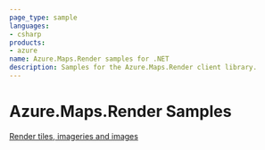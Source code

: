 ```yaml
---
page_type: sample
languages:
- csharp
products:
- azure
name: Azure.Maps.Render samples for .NET
description: Samples for the Azure.Maps.Render client library.
---
```


# Azure.Maps.Render Samples

[Render tiles, imageries and images](https://github.com/Azure/azure-sdk-for-net/blob/main/sdk/maps/Azure.Maps.Render/samples/MaspRenderTilesImageriesImagesSamples.md)
